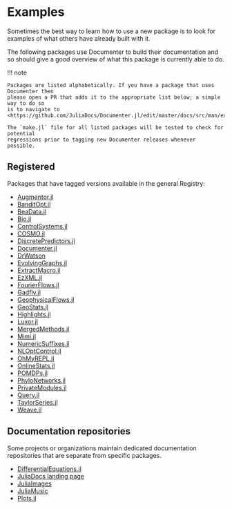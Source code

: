 # Examples

Sometimes the best way to learn how to use a new package is to look for
examples of what others have already built with it.

The following packages use Documenter to build their documentation and so
should give a good overview of what this package is currently able to do.

!!! note

    Packages are listed alphabetically. If you have a package that uses Documenter then
    please open a PR that adds it to the appropriate list below; a simple way to do so
    is to navigate to
    <https://github.com/JuliaDocs/Documenter.jl/edit/master/docs/src/man/examples.md>.

    The `make.jl` file for all listed packages will be tested to check for potential
    regressions prior to tagging new Documenter releases whenever possible.

## Registered

Packages that have tagged versions available in the general Registry:

- [Augmentor.jl](https://evizero.github.io/Augmentor.jl/)
- [BanditOpt.jl](https://v-i-s-h.github.io/BanditOpt.jl/stable/)
- [BeaData.jl](https://stephenbnicar.github.io/BeaData.jl/stable/)
- [Bio.jl](https://biojulia.net/Bio.jl/stable/)
- [ControlSystems.jl](https://juliacontrol.github.io/ControlSystems.jl/stable/)
- [COSMO.jl](https://oxfordcontrol.github.io/COSMO.jl/stable/)
- [DiscretePredictors.jl](https://github.com/v-i-s-h/DiscretePredictors.jl)
- [Documenter.jl](https://juliadocs.github.io/Documenter.jl/stable/)
- [DrWatson](https://juliadynamics.github.io/DrWatson.jl/stable/)
- [EvolvingGraphs.jl](https://etymoio.github.io/EvolvingGraphs.jl/stable/)
- [ExtractMacro.jl](https://carlobaldassi.github.io/ExtractMacro.jl/stable/)
- [EzXML.jl](https://juliaio.github.io/EzXML.jl/stable/)
- [FourierFlows.jl](https://fourierflows.github.io/FourierFlowsDocumentation/stable/)
- [Gadfly.jl](https://gadflyjl.org/stable/)
- [GeophysicalFlows.jl](https://fourierflows.github.io/GeophysicalFlowsDocumentation/stable/)
- [GeoStats.jl](https://juliaearth.github.io/GeoStats.jl/stable/)
- [Highlights.jl](https://juliadocs.github.io/Highlights.jl/stable/)
- [Luxor.jl](https://juliagraphics.github.io/Luxor.jl/stable/)
- [MergedMethods.jl](https://michaelhatherly.github.io/MergedMethods.jl/stable/)
- [Mimi.jl](https://www.mimiframework.org/Mimi.jl/stable/)
- [NumericSuffixes.jl](https://michaelhatherly.github.io/NumericSuffixes.jl/stable/)
- [NLOptControl.jl](https://huckl3b3rry87.github.io/MPCDocs.jl/stable/)
- [OhMyREPL.jl](https://github.com/KristofferC/OhMyREPL.jl)
- [OnlineStats.jl](https://joshday.github.io/OnlineStats.jl/stable/)
- [POMDPs.jl](https://juliapomdp.github.io/POMDPs.jl/stable/)
- [PhyloNetworks.jl](https://crsl4.github.io/PhyloNetworks.jl/stable/)
- [PrivateModules.jl](https://michaelhatherly.github.io/PrivateModules.jl/stable/)
- [Query.jl](https://www.queryverse.org/Query.jl/stable/)
- [TaylorSeries.jl](https://www.juliadiff.org/TaylorSeries.jl/stable/)
- [Weave.jl](https://weavejl.mpastell.com/stable/)

## Documentation repositories

Some projects or organizations maintain dedicated documentation repositories that are
separate from specific packages.

- [DifferentialEquations.jl](https://diffeq.sciml.ai/dev/)
- [JuliaDocs landing page](https://juliadocs.github.io/dev/)
- [JuliaImages](https://juliaimages.org)
- [JuliaMusic](https://juliamusic.github.io/JuliaMusic_documentation.jl/dev/)
- [Plots.jl](https://docs.juliaplots.org/dev/)
